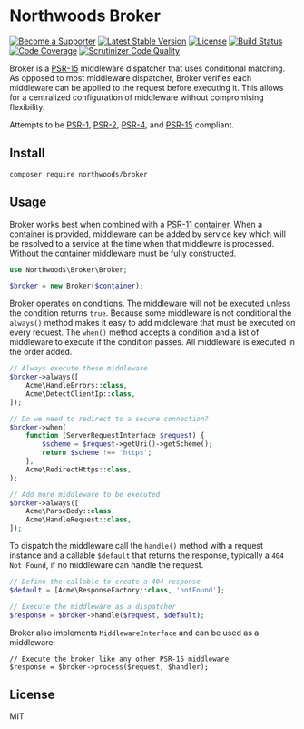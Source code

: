 Northwoods Broker
=================

[![Become a Supporter](https://img.shields.io/badge/patreon-sponsor%20me-e6461a.svg)](https://www.patreon.com/shadowhand)
[![Latest Stable Version](https://img.shields.io/packagist/v/northwoods/broker.svg)](https://packagist.org/packages/northwoods/broker)
[![License](https://img.shields.io/packagist/l/northwoods/broker.svg)](https://github.com/northwoods/broker/blob/master/LICENSE)
[![Build Status](https://travis-ci.org/northwoods/broker.svg)](https://travis-ci.org/northwoods/broker)
[![Code Coverage](https://scrutinizer-ci.com/g/northwoods/broker/badges/coverage.png?b=master)](https://scrutinizer-ci.com/g/northwoods/broker/?branch=master)
[![Scrutinizer Code Quality](https://scrutinizer-ci.com/g/northwoods/broker/badges/quality-score.png?b=master)](https://scrutinizer-ci.com/g/northwoods/broker/?branch=master)

Broker is a [PSR-15][psr-15] middleware dispatcher that uses conditional matching.
As opposed to most middleware dispatcher, Broker verifies each middleware
can be applied to the request before executing it. This allows for a centralized
configuration of middleware without compromising flexibility.

Attempts to be [PSR-1][psr-1], [PSR-2][psr-2], [PSR-4][psr-4], and [PSR-15][psr-15] compliant.

[psr-1]: http://www.php-fig.org/psr/psr-1/
[psr-2]: http://www.php-fig.org/psr/psr-2/
[psr-4]: http://www.php-fig.org/psr/psr-4/
[psr-11]: http://www.php-fig.org/psr/psr-11/
[psr-15]: http://www.php-fig.org/psr/psr-15/

## Install

```
composer require northwoods/broker
```

## Usage

Broker works best when combined with a [PSR-11 container][psr-11].
When a container is provided, middleware can be added by service key which will be resolved to a service at the time when that middlewre is processed.
Without the container middleware must be fully constructed.

```php
use Northwoods\Broker\Broker;

$broker = new Broker($container);
```

Broker operates on conditions. The middleware will not be executed unless the
condition returns `true`. Because some middleware is not conditional the `always()`
method makes it easy to add middleware that must be executed on every request.
The `when()` method accepts a condition and a list of middleware to execute if
the condition passes. All middleware is executed in the order added.

```php
// Always execute these middleware
$broker->always([
    Acme\HandleErrors::class,
    Acme\DetectClientIp::class,
]);

// Do we need to redirect to a secure connection?
$broker->when(
    function (ServerRequestInterface $request) {
        $scheme = $request->getUri()->getScheme();
        return $scheme !== 'https';
    },
    Acme\RedirectHttps::class,
);

// Add more middleware to be executed
$broker->always([
    Acme\ParseBody::class,
    Acme\HandleRequest::class,
]);
```

To dispatch the middleware call the `handle()` method with a request instance
and a callable `$default` that returns the response, typically a `404 Not Found`,
if no middleware can handle the request.

```php
// Define the callable to create a 404 response
$default = [Acme\ResponseFactory::class, 'notFound'];

// Execute the middleware as a dispatcher
$response = $broker->handle($request, $default);
```

Broker also implements `MiddlewareInterface` and can be used as a middleware:

```
// Execute the broker like any other PSR-15 middleware
$response = $broker->process($request, $handler);
```

## License

MIT

